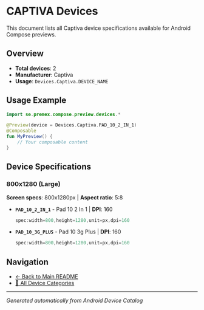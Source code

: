 # CAPTIVA Devices

This document lists all Captiva device specifications available for Android Compose previews.

## Overview

- **Total devices**: 2
- **Manufacturer**: Captiva
- **Usage**: `Devices.Captiva.DEVICE_NAME`

## Usage Example

```kotlin
import se.premex.compose.preview.devices.*

@Preview(device = Devices.Captiva.PAD_10_2_IN_1)
@Composable
fun MyPreview() {
    // Your composable content
}
```

## Device Specifications

### 800x1280 (Large)

**Screen specs**: 800x1280px | **Aspect ratio**: 5:8

- **`PAD_10_2_IN_1`** - Pad 10 2 In 1 | **DPI**: 160
  ```kotlin
  spec:width=800,height=1280,unit=px,dpi=160
  ```

- **`PAD_10_3G_PLUS`** - Pad 10 3g Plus | **DPI**: 160
  ```kotlin
  spec:width=800,height=1280,unit=px,dpi=160
  ```

## Navigation

- [← Back to Main README](../../README.md)
- [📱 All Device Categories](../README.md)

---
*Generated automatically from Android Device Catalog*
